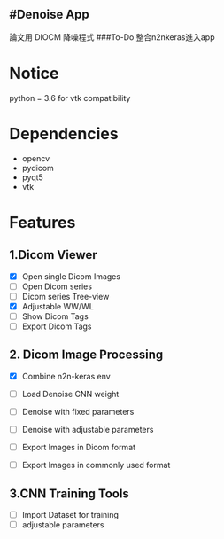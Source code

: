 #Denoise App
-
論文用 DIOCM 降噪程式
###To-Do
整合n2nkeras進入app

# Notice
python = 3.6 for vtk compatibility

# Dependencies
* opencv
* pydicom
* pyqt5
* vtk


# Features
## 1.Dicom Viewer
-[x] Open single Dicom Images
-[ ] Open Dicom series
-[ ] Dicom series Tree-view
-[x] Adjustable WW/WL
-[ ] Show Dicom Tags
-[ ] Export Dicom Tags

## 2. Dicom Image Processing
-[x] Combine n2n-keras env
-[ ] Load Denoise CNN weight
-[ ] Denoise with fixed parameters
-[ ] Denoise with adjustable parameters
-[ ] Export Images in Dicom format
-[ ] Export Images in commonly used format


## 3.CNN Training Tools
-[ ] Import Dataset for training
-[ ] adjustable parameters
